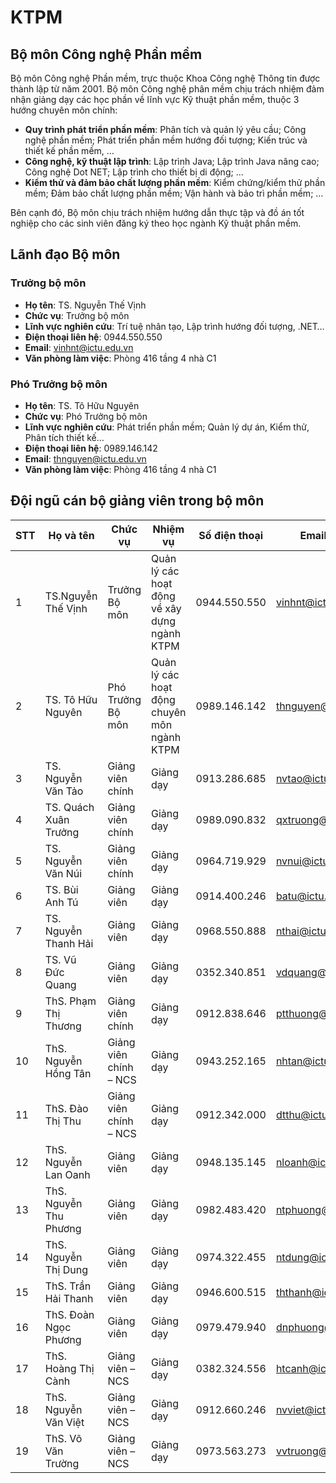 # KTPM

## Bộ môn Công nghệ Phần mềm

Bộ môn Công nghệ Phần mềm, trực thuộc Khoa Công nghệ Thông tin được thành lập từ năm 2001. Bộ môn Công nghệ phân mềm chịu trách nhiệm đảm nhận giảng dạy các học phần về lĩnh vực Kỹ thuật phần mềm, thuộc 3 hướng chuyên môn chính:

- **Quy trình phát triển phần mềm**: Phân tích và quản lý yêu cầu; Công nghệ phần mềm; Phát triển phần mềm hướng đối tượng; Kiến trúc và thiết kế phần mềm, …
- **Công nghệ, kỹ thuật lập trình**: Lập trình Java; Lập trình Java nâng cao; Công nghệ Dot NET; Lập trình cho thiết bị di động; …
- **Kiểm thử và đảm bảo chất lượng phần mềm**: Kiểm chứng/kiểm thử phần mềm; Đảm bảo chất lượng phần mềm; Vận hành và bảo trì phần mềm; …

Bên cạnh đó, Bộ môn chịu trách nhiệm hướng dẫn thực tập và đồ án tốt nghiệp cho các sinh viên đăng ký theo học ngành Kỹ thuật phần mềm.

## Lãnh đạo Bộ môn

### Trưởng bộ môn
- **Họ tên**: TS. Nguyễn Thế Vịnh
- **Chức vụ**: Trưởng bộ môn
- **Lĩnh vực nghiên cứu**: Trí tuệ nhân tạo, Lập trình hướng đối tượng, .NET…
- **Điện thoại liên hệ**: 0944.550.550
- **Email**: vinhnt@ictu.edu.vn
- **Văn phòng làm việc**: Phòng 416 tầng 4 nhà C1

### Phó Trưởng bộ môn
- **Họ tên**: TS. Tô Hữu Nguyên
- **Chức vụ**: Phó Trưởng bộ môn
- **Lĩnh vực nghiên cứu**: Phát triển phần mềm; Quản lý dự án, Kiểm thử, Phân tích thiết kế…
- **Điện thoại liên hệ**: 0989.146.142
- **Email**: thnguyen@ictu.edu.vn
- **Văn phòng làm việc**: Phòng 416 tầng 4 nhà C1

## Đội ngũ cán bộ giảng viên trong bộ môn

| STT | Họ và tên | Chức vụ | Nhiệm vụ | Số điện thoại | Email liên hệ |
|-----|-----------|---------|----------|---------------|---------------|
| 1 | TS.Nguyễn Thế Vịnh | Trưởng Bộ môn | Quản lý các hoạt động về xây dựng ngành KTPM | 0944.550.550 | vinhnt@ictu.edu.vn |
| 2 | TS. Tô Hữu Nguyên | Phó Trưởng Bộ môn | Quản lý các hoạt động chuyên môn ngành KTPM | 0989.146.142 | thnguyen@ictu.edu.vn |
| 3 | TS. Nguyễn Văn Tảo | Giảng viên chính | Giảng dạy | 0913.286.685 | nvtao@ictu.edu.vn |
| 4 | TS. Quách Xuân Trưởng | Giảng viên chính | Giảng dạy | 0989.090.832 | qxtruong@ictu.edu.vn |
| 5 | TS. Nguyễn Văn Núi | Giảng viên chính | Giảng dạy | 0964.719.929 | nvnui@ictu.edu.vn |
| 6 | TS. Bùi Anh Tú | Giảng viên | Giảng dạy | 0914.400.246 | batu@ictu.edu.vn |
| 7 | TS. Nguyễn Thanh Hải | Giảng viên | Giảng dạy | 0968.550.888 | nthai@ictu.edu.vn |
| 8 | TS. Vũ Đức Quang | Giảng viên | Giảng dạy | 0352.340.851 | vdquang@ictu.edu.vn |
| 9 | ThS. Phạm Thị Thương | Giảng viên chính | Giảng dạy | 0912.838.646 | ptthuong@ictu.edu.vn |
| 10 | ThS. Nguyễn Hồng Tân | Giảng viên chính – NCS | Giảng dạy | 0943.252.165 | nhtan@ictu.edu.vn |
| 11 | ThS. Đào Thị Thu | Giảng viên chính – NCS | Giảng dạy | 0912.342.000 | dtthu@ictu.edu.vn |
| 12 | ThS. Nguyễn Lan Oanh | Giảng viên | Giảng dạy | 0948.135.145 | nloanh@ictu.edu.vn |
| 13 | ThS. Nguyễn Thu Phương | Giảng viên | Giảng dạy | 0982.483.420 | ntphuong@ictu.edu.vn |
| 14 | ThS. Nguyễn Thị Dung | Giảng viên | Giảng dạy | 0974.322.455 | ntdung@ictu.edu.vn |
| 15 | ThS. Trần Hải Thanh | Giảng viên | Giảng dạy | 0946.600.515 | ththanh@ictu.edu.vn |
| 16 | ThS. Đoàn Ngọc Phương | Giảng viên | Giảng dạy | 0979.479.940 | dnphuong@ictu.edu.vn |
| 17 | ThS. Hoàng Thị Cành | Giảng viên – NCS | Giảng dạy | 0382.324.556 | htcanh@ictu.edu.vn |
| 18 | ThS. Nguyễn Văn Việt | Giảng viên – NCS | Giảng dạy | 0912.660.246 | nvviet@ictu.edu.vn |
| 19 | ThS. Võ Văn Trường | Giảng viên – NCS | Giảng dạy | 0973.563.273 | vvtruong@ictu.edu.vn |